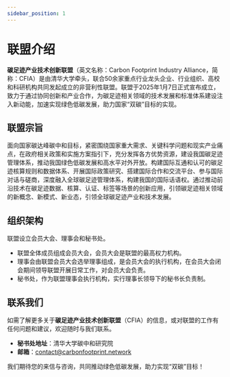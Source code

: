 ```yaml
---
sidebar_position: 1
---
```


# 联盟介绍

**碳足迹产业技术创新联盟**（英文名称：Carbon Footprint Industry Alliance，简称：CFIA）是由清华大学牵头，联合50余家重点行业龙头企业、行业组织、高校和科研机构共同发起成立的非营利性联盟。联盟于2025年1月7日正式宣布成立，致力于通过协同创新和产业合作，为碳足迹相关领域的技术发展和标准体系建设注入新动能，加速实现绿色低碳发展，助力国家“双碳”目标的实现。

## 联盟宗旨

面向国家碳达峰碳中和目标，紧密围绕国家重大需求、关键科学问题和现实产业痛点，在政府相关政策和实施方案指引下，充分发挥各方优势资源，建设我国碳足迹管理体系，推动我国绿色低碳发展和高水平对外开放。构建国际互通和认可的碳足迹核算规则和数据体系、开展国际政策研究、搭建国际合作和交流平台、参与国际对话与磋商，深度融入全球碳足迹管理体系，构建我国的国际话语权。通过推动前沿技术在碳足迹数据、核算、认证、标签等场景的创新应用，引领碳足迹相关领域的新概念、新模式、新业态，引领全球碳足迹产业和技术发展。

## 组织架构

联盟设立会员大会、理事会和秘书处。
- 联盟全体成员组成会员大会，会员大会是联盟的最高权力机构。
- 理事会由联盟会员大会选举理事组成，是会员大会的执行机构，在会员大会闭会期间领导联盟开展日常工作，对会员大会负责。
- 秘书处，作为联盟理事会执行机构，实行理事长领导下的秘书长负责制。

## 联系我们
如需了解更多关于**碳足迹产业技术创新联盟**（CFIA）的信息，或对联盟的工作有任何问题和建议，欢迎随时与我们联系。

- **秘书处地址**：清华大学碳中和研究院  
- **邮箱**：contact@carbonfootprint.network

我们期待您的来信与咨询，共同推动绿色低碳发展，助力实现“双碳”目标！
